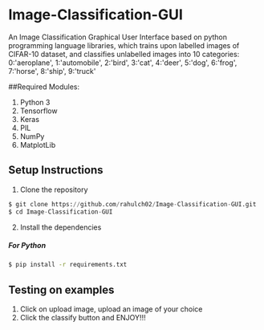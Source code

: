 # Image-Classification-GUI

An Image Classification Graphical User Interface based on python programming language libraries, which trains upon labelled images of CIFAR-10 dataset, and classifies unlabelled images into 10 categories:
    0:'aeroplane',
    1:'automobile',
    2:'bird',
    3:'cat',
    4:'deer',
    5:'dog',
    6:'frog',
    7:'horse',
    8:'ship',
    9:'truck' 
    
##Required Modules:
1) Python 3
2) Tensorflow
3) Keras
4) PIL 
5) NumPy
6) MatplotLib

## Setup Instructions
1) Clone the repository
```python
$ git clone https://github.com/rahulch02/Image-Classification-GUI.git
$ cd Image-Classification-GUI
```

2) Install the dependencies
#####  For Python
```bash
$ pip install -r requirements.txt
```

## Testing on examples
1) Click on upload image, upload an image of your choice
2) Click the classify button and ENJOY!!!
